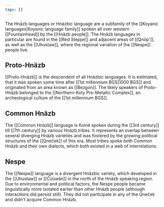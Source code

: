 ```yaml
---
tags: []
---
```

The Hnäzb languages or Hnäzbic language are a subfamily of the [[Koyanic languages|Koyanic language family]] spoken all over western [[Fountainhead]] by the [[Hnäzb people]]. The Hnäzb languages in particular are found in the [[Red Steppe]] and adjacent areas of [[Qnōp']], as well as the [[Uhustaw]], where the regional variation of the [[Nespe]] people live. 
## Proto-Hnäzb 
[[Proto-Hnäzb]] is the descendent of all Hnäzbic languages. It is estimated, that it was spoken some time after [[1st millennium BGS|1000 BGS]] and originated from an area known as [[Bezgon]]. The likely speakers of Proto-Hnäzb belonged to the [[Northern-Koty Pre-Metallic Complex]], an archeological culture of the [[1st millennium BGS]]. 

## Common Hnäzb
The [[Common Hnäzb]] language is  Koiné spoken during the [[3rd century]] till [[7th century]] by various Hnäzb tribes. It represents an overlap between several diverging Hnäzb varieties and was fostered by the growing political structures of the [[Qneček]] of this era. Most tribes spoke both Common Hnäzb and their own dialects, which both existed in a web of interrelations. 

## Nespe
The [[Nespe]] language is a divergent Hnäzbic variety, which developed in the [[Uhustaw]] or [[Čüüwän]] in the north of the Hnäzb speaking region. Due to environmental and political factors, the Nespe people became linguistically more isolated earlier than other Hnäzb people (although interactions did persist still). They did not participate in any of the Qneček and didn't acquire Common Hnäzb. 

